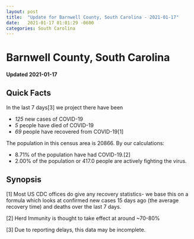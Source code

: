 ```yaml
---
layout: post
title:  "Update for Barnwell County, South Carolina - 2021-01-17"
date:   2021-01-17 01:01:29 -0600
categories: South Carolina
---
```


# Barnwell County, South Carolina
#### Updated 2021-01-17

## Quick Facts

In the last 7 days[3] we project there have been
- *125* new cases of COVID-19
- *5* people have died of COVID-19
- *69* people have recovered from COVID-19[1]

The population in this census area is 20866. By our calculations:
- 8.71% of the population have had COVID-19.[2]
- 2.00% of the population or 417.0 people are actively fighting the virus.

## Synopsis




[1] Most US CDC offices do give any recovery statistics- we base this on a formula which looks at confirmed new cases
15 days ago (the average recovery time) and deaths over the last 7 days.

[2] Herd Immunity is thought to take effect at around ~70-80%

[3] Due to reporting delays, this data may be incomplete.
 
    